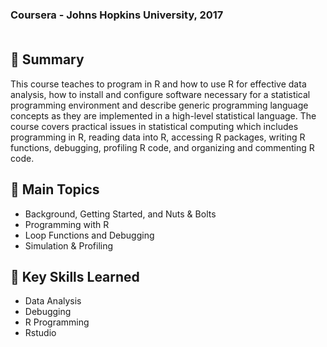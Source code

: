 ### Coursera - Johns Hopkins University, 2017<br><br>
## 📄 Summary 
This course teaches to program in R and how to use R for effective data analysis, how to install and configure software necessary for a statistical programming environment and describe generic programming language concepts as they are implemented in a high-level statistical language. The course covers practical issues in statistical computing which includes programming in R, reading data into R, accessing R packages, writing R functions, debugging, profiling R code, and organizing and commenting R code.

## 📑 Main Topics 
- Background, Getting Started, and Nuts & Bolts
- Programming with R
- Loop Functions and Debugging
- Simulation & Profiling

## 🔑 Key Skills Learned 
- Data Analysis
- Debugging
- R Programming
- Rstudio
